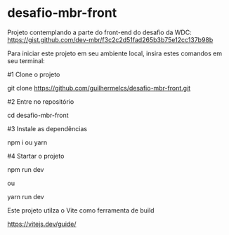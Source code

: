 # desafio-mbr-front
Projeto contemplando a parte do front-end do desafio da WDC: https://gist.github.com/dev-mbr/f3c2c2d51fad265b3b75e12cc137b98b

Para iniciar este projeto em seu ambiente local, insira estes comandos em seu terminal:

#1 Clone o projeto
  
  git clone https://github.com/guilhermelcs/desafio-mbr-front.git
  
#2 Entre no repositório
  
  cd desafio-mbr-front
  
 #3 Instale as dependências
  
  npm i ou yarn
 
 #4 Startar o projeto

npm run dev
 
 ou
 
 yarn run dev
 
Este projeto utilza o Vite como ferramenta de build

https://vitejs.dev/guide/
